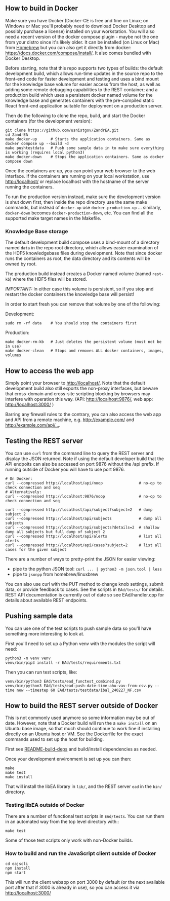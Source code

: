 ## How to build in Docker

Make sure you have Docker (Docker-CE is free and fine on Linux; on Windows or Mac you'll probably need to download Docker Desktop and possibly purchase a license) installed on your workstation. You will also need a recent version of the docker compose plugin - maybe not the one from your distro since it's likely older. It can be installed (on Linux or Mac) from [Homebrew](https://brew.sh/) but you can also get it directly from docker: <https://docs.docker.com/compose/install/>. It also comes bundled with Docker Desktop.

Before starting, note that this repo supports two types of builds: the default development build, which allows run-time updates in the source repo to the front-end code for faster development and testing and uses a bind mount for the knowledge base volume for easier access from the host, as well as adding some remote debugging capabilities to the REST container; and a production build which uses a persistent docker named volume for the knowledge base and generates containers with the pre-compiled static React front-end application suitable for deployment on a production server.

Then do the following to clone the repo, build, and start the Docker containers (for the development version):

```
git clone https://github.com/usnistgov/ZandrEA.git
cd ZandrEA
make docker-up      # Starts the application containers. Same as docker compose up --build -d
make pushtestdata   # Push some sample data in to make sure everything is working (requires local python3)
make docker-down    # Stops the application containers. Same as docker compose down
```

Once the containers are up, you can point your web browser to the web interface. If the containers are running on your local workstation, use <http://localhost/> or replace localhost with the hostname of the server running the containers.

To run the production version instead, make sure the development version is shut down first, then inside the repo directory use the same make commands, but instead of `docker-up` use `docker-production-up` ... similarly, `docker-down` becomes `docker-production-down`, etc.  You can find all the supported make target names in the Makefile.

### Knowledge Base storage

The default development build compose uses a bind-mount of a directory named `data` in the repo root directory, which allows easier examination of the HDF5 knowledgebase files during development. Note that since docker runs the containers as root, the data directory and its contents will be owned by root.

The production build instead creates a Docker named volume (named `rest-kb`) where the HDF5 files will be stored.

*IMPORTANT:* In either case this volume is persistent, so if you stop and restart the docker containers the knowledge base will persist!

In order to start fresh you can remove that volume by one of the following:

Development:
```
sudo rm -rf data    # You should stop the containers first
```

Production:
```
make docker-rm-kb   # Just deletes the persistent volume (must not be in use)
make docker-clean   # Stops and removes ALL docker containers, images, volumes
```

## How to access the web app

Simply point your browser to <http://localhost/>. Note that the default development build also still exports the non-proxy interfaces, but beware that cross-domain and cross-site scripting blocking by browsers may interfere with operation this way. (API: <http://localhost:9876/>, web app: <http://localhost:3000/> )

Barring any firewall rules to the contrary, you can also access the web app and API from a remote machine, e.g. <http://example.com/> and <http://example.com/api/...>.

## Testing the REST server

You can use `curl` from the command line to query the REST server and display the JSON returned. Note if using the default developer build that the API endpoits can also be accessed on port 9876 without the /api prefix. If running outside of Docker you will have to use port 9876.

```
# On Docker:
curl --compressed http://localhost/api/noop                # no-op to check connection and seq
# Alternatively:
curl --compressed http://localhost:9876/noop               # no-op to check connection and seq

curl --compressed http://localhost/api/subject?subject=2   # dump subject 2
curl --compressed http://localhost/api/subjects            # dump all subjects
curl --compressed http://localhost/api/subjects?details=2  # shallow dump all subjects but full dump of subject 2
curl --compressed http://localhost/api/alerts              # list all alerts
curl --compressed http://localhost/api/cases?subject=2     # list all cases for the given subject
```

There are a number of ways to pretty-print the JSON for easier viewing:
- pipe to the python JSON tool: `curl ... | python3 -m json.tool | less`
- pipe to `jsonpp` from homebrew/linuxbrew

You can also use curl with the PUT method to change knob settings, submit data, or provide feedback to cases. See the scripts in `EAd/tests/` for details. REST API documentation is currently out of date so see EAd/handler.cpp for details about available REST endpoints.

## Pushing sample data

You can use one of the test scripts to push sample data so you'll have something more interesting to look at.

First you'll need to set up a Python venv with the modules the script will need:
```
python3 -m venv venv
venv/bin/pip3 install -r EAd/tests/requirements.txt
```

Then you can run test scripts, like:
```
venv/bin/python3 EAd/tests/ead_functest_combined.py
venv/bin/python3 EAd/tests/ead-push-date-time-ahu-vav-from-csv.py --time now --timestep 60 EAd/tests/testdata/ibal_240227_NF.csv
```

## How to build the REST server outside of Docker

This is not commonly used anymore so some information may be out of date. However, note that a Docker build will run the a `make install` on an Ubuntu base image, so that much should continue to work fine if installing directly on an Ubuntu host or VM. See the Dockerfile for the exact commands used to set up the host for building.

First see [README-build-deps](README-build-deps.md) and build/install dependencies as needed.

Once your development environment is set up you can then:
```
make
make test
make install
```

That will install the libEA library in `lib/`, and the REST server `ead` in the `bin/` directory.

### Testing libEA outside of Docker

There are a number of functional test scripts in `EAd/tests`. You can run them in an automated way from the top level directory with::
```
make test
```

Some of those test scripts only work with non-Docker builds.

### How to build and run the JavaScript client outside of Docker

```
cd eajscli
npm install
npm start
```

This will run the client webapp on port 3000 by default (or the next available port after that if 3000 is already in use), so you can access it via <http://localhost:3000/>
